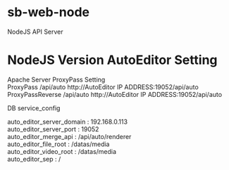 # sb-web-node

NodeJS API Server

NodeJS Version AutoEditor Setting  
=
Apache Server ProxyPass Setting  
ProxyPass           /api/auto       http://AutoEditor IP ADDRESS:19052/api/auto  
ProxyPassReverse    /api/auto       http://AutoEditor IP ADDRESS:19052/api/auto  

DB service_config

auto_editor_server_domain : 192.168.0.113  
auto_editor_server_port : 19052  
auto_editor_merge_api : /api/auto/renderer  
auto_editor_file_root : /datas/media  
auto_editor_video_root : /datas/media  
auto_editor_sep : /  
